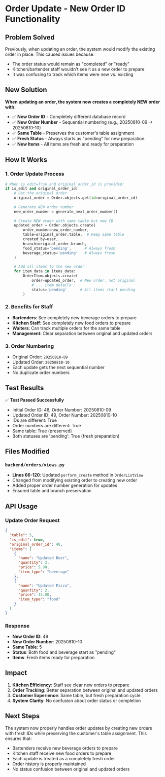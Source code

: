 # Order Update - New Order ID Functionality

## Problem Solved

Previously, when updating an order, the system would modify the existing order in place. This caused issues because:
- The order status would remain as "completed" or "ready"
- Kitchen/bartender staff wouldn't see it as a new order to prepare
- It was confusing to track which items were new vs. existing

## New Solution

**When updating an order, the system now creates a completely NEW order with:**
- ✅ **New Order ID** - Completely different database record
- ✅ **New Order Number** - Sequential numbering (e.g., 20250810-09 → 20250810-10)
- ✅ **Same Table** - Preserves the customer's table assignment
- ✅ **Fresh Status** - Always starts as "pending" for new preparation
- ✅ **New Items** - All items are fresh and ready for preparation

## How It Works

### 1. Order Update Process
```python
# When is_edit=True and original_order_id is provided:
if is_edit and original_order_id:
    # Get the original order
    original_order = Order.objects.get(id=original_order_id)
    
    # Generate NEW order number
    new_order_number = generate_next_order_number()
    
    # Create NEW order with same table but new ID
    updated_order = Order.objects.create(
        order_number=new_order_number,
        table=original_order.table,  # Keep same table
        created_by=user,
        branch=original_order.branch,
        food_status='pending',      # Always fresh
        beverage_status='pending'   # Always fresh
    )
    
    # Add all items to the new order
    for item_data in items_data:
        OrderItem.objects.create(
            order=updated_order,  # New order, not original
            # ... item details
            status='pending'      # All items start pending
        )
```

### 2. Benefits for Staff
- **Bartenders**: See completely new beverage orders to prepare
- **Kitchen Staff**: See completely new food orders to prepare  
- **Waiters**: Can track multiple orders for the same table
- **Management**: Clear separation between original and updated orders

### 3. Order Numbering
- Original Order: `20250810-09`
- Updated Order: `20250810-10`
- Each update gets the next sequential number
- No duplicate order numbers

## Test Results

✅ **Test Passed Successfully**
- Initial Order ID: 48, Order Number: 20250810-09
- Updated Order ID: 49, Order Number: 20250810-10
- IDs are different: True
- Order numbers are different: True
- Same table: True (preserved)
- Both statuses are 'pending': True (fresh preparation)

## Files Modified

### `backend/orders/views.py`
- **Lines 66-120**: Updated `perform_create` method in `OrderListView`
- Changed from modifying existing order to creating new order
- Added proper order number generation for updates
- Ensured table and branch preservation

## API Usage

### Update Order Request
```json
{
  "table": 5,
  "is_edit": true,
  "original_order_id": 48,
  "items": [
    {
      "name": "Updated Beer",
      "quantity": 3,
      "price": 5.00,
      "item_type": "beverage"
    },
    {
      "name": "Updated Pizza", 
      "quantity": 2,
      "price": 15.00,
      "item_type": "food"
    }
  ]
}
```

### Response
- **New Order ID**: 49
- **New Order Number**: 20250810-10
- **Same Table**: 5
- **Status**: Both food and beverage start as "pending"
- **Items**: Fresh items ready for preparation

## Impact

1. **Kitchen Efficiency**: Staff see clear new orders to prepare
2. **Order Tracking**: Better separation between original and updated orders
3. **Customer Experience**: Same table, but fresh preparation cycle
4. **System Clarity**: No confusion about order status or completion

## Next Steps

The system now properly handles order updates by creating new orders with fresh IDs while preserving the customer's table assignment. This ensures that:

- Bartenders receive new beverage orders to prepare
- Kitchen staff receive new food orders to prepare
- Each update is treated as a completely fresh order
- Order history is properly maintained
- No status confusion between original and updated orders












